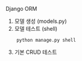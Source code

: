 Django ORM
1. 모델 생성 (models.py)
2. 모델 테스트 (shell)
```
    python manage.py shell
```
3. 기본 CRUD 테스트
